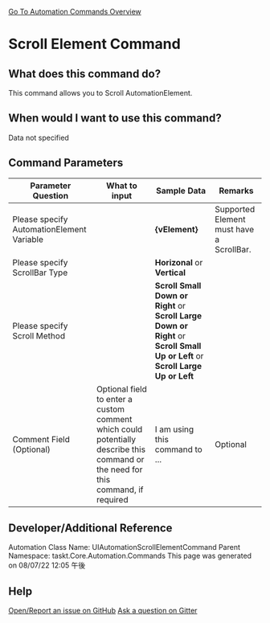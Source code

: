 <!--TITLE: Scroll Element Command -->
<!-- SUBTITLE: a command in the UIAutomation Commands group. -->
[Go To Automation Commands Overview](/automation-commands.md)


# Scroll Element Command


## What does this command do?
This command allows you to Scroll AutomationElement.


## When would I want to use this command?
Data not specified


## Command Parameters
| Parameter Question   	| What to input  	|  Sample Data 	| Remarks  	|
| ---                    | ---               | ---           | ---       |
|Please specify AutomationElement Variable||**{vElement}**|Supported Element must have a ScrollBar.|
|Please specify ScrollBar Type||**Horizonal** or **Vertical**||
|Please specify Scroll Method||**Scroll Small Down or Right** or **Scroll Large Down or Right** or **Scroll Small Up or Left** or **Scroll Large Up or Left**||
|Comment Field (Optional)|Optional field to enter a custom comment which could potentially describe this command or the need for this command, if required|I am using this command to ...|Optional|










## Developer/Additional Reference
Automation Class Name: UIAutomationScrollElementCommand
Parent Namespace: taskt.Core.Automation.Commands
This page was generated on 08/07/22 12:05 午後


## Help
[Open/Report an issue on GitHub](https://github.com/saucepleez/taskt/issues/new)
[Ask a question on Gitter](https://gitter.im/taskt-rpa/Lobby)
